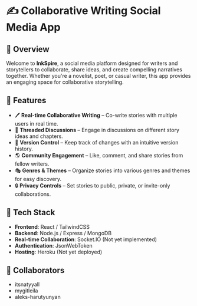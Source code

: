 # ✍️ Collaborative Writing Social Media App

## 📝 Overview
Welcome to **InkSpire**, a social media platform designed for writers and storytellers to collaborate, share ideas, and create compelling narratives together. Whether you're a novelist, poet, or casual writer, this app provides an engaging space for collaborative storytelling.

## 🚀 Features
- 🖊 **Real-time Collaborative Writing** – Co-write stories with multiple users in real time.  
- 💬 **Threaded Discussions** – Engage in discussions on different story ideas and chapters.  
- 📜 **Version Control** – Keep track of changes with an intuitive version history.  
- 🌎 **Community Engagement** – Like, comment, and share stories from fellow writers.  
- 🎭 **Genres & Themes** – Organize stories into various genres and themes for easy discovery.  
- 🔒 **Privacy Controls** – Set stories to public, private, or invite-only collaborations.  

## 🎯 Tech Stack
- **Frontend**: React / TailwindCSS  
- **Backend**: Node.js / Express / MongoDB
- **Real-time Collaboration**: Socket.IO (Not yet implemented)
- **Authentication**: JsonWebToken 
- **Hosting**: Heroku (Not yet deployed)

## 🤝 Collaborators

- itsnatyyall
- mygitleila
- aleks-harutyunyan
